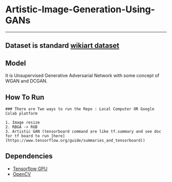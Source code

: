 # Artistic-Image-Generation-Using-GANs

***

## Dataset is standard [wikiart dataset](https://www.wikiart.org/)

## Model
  It is Unsupervised Generative Adversarial Network with some concept of WGAN and DCGAN.

## How To Run
    ### There are Two ways to run the Repo : Local Computer OR Google Colab platform
    
    1. Image resize
    2. RBGA -> RGB 
    3. Artistic GAN (tensorboard command are like tf.summary and see doc for tf board to run [here](https://www.tensorflow.org/guide/summaries_and_tensorboard)) 
    
    


## Dependencies

* [Tensorflow GPU](https://www.tensorflow.org/) 
* [OpenCV](https://pypi.org/project/opencv-python/)


